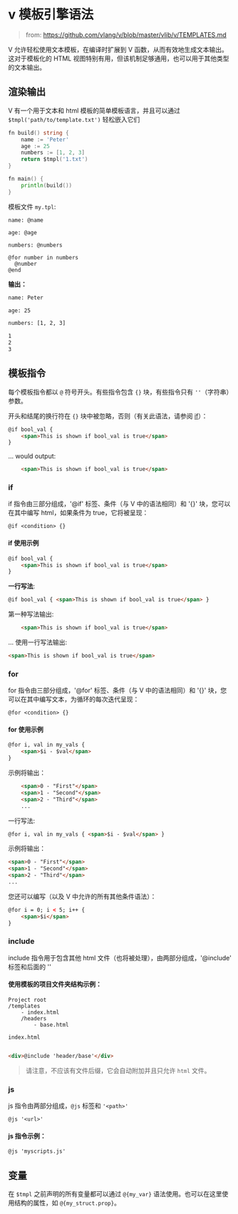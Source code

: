 # v 模板引擎语法

> from: https://github.com/vlang/v/blob/master/vlib/v/TEMPLATES.md


V 允许轻松使用文本模板，在编译时扩展到 V 函数，从而有效地生成文本输出。这对于模板化的 HTML 视图特别有用，但该机制足够通用，也可以用于其他类型的文本输出。


## 渲染输出

V 有一个用于文本和 html 模板的简单模板语言，并且可以通过 `$tmpl('path/to/template.txt')` 轻松嵌入它们

```go
fn build() string {
	name := 'Peter'
	age := 25
	numbers := [1, 2, 3]
	return $tmpl('1.txt')
}

fn main() {
	println(build())
}
```

模板文件 `my.tpl`:

```tpl
name: @name

age: @age

numbers: @numbers

@for number in numbers
  @number
@end
```

**输出：**

```txt
name: Peter

age: 25

numbers: [1, 2, 3]

1
2
3
```

## 模板指令

每个模板指令都以 `@` 符号开头。有些指令包含 `{}` 块，有些指令只有 `''`（字符串）参数。

开头和结尾的换行符在 `{}` 块中被忽略，否则（有关此语法，请参阅 [if](#if)）：

```html
@if bool_val {
    <span>This is shown if bool_val is true</span>
}
```

... would output:

```html
    <span>This is shown if bool_val is true</span>
```

### if

if 指令由三部分组成，'@if' 标签、条件（与 V 中的语法相同）和 '{}' 块，您可以在其中编写 html，如果条件为 true，它将被呈现：

```
@if <condition> {}
```

#### if 使用示例

```html
@if bool_val {
    <span>This is shown if bool_val is true</span>
}
```

**一行写法**:

```html
@if bool_val { <span>This is shown if bool_val is true</span> }
```

第一种写法输出:

```html
    <span>This is shown if bool_val is true</span>
```

... 使用一行写法输出:

```html
<span>This is shown if bool_val is true</span>
```

### for 

for 指令由三部分组成，'@for' 标签、条件（与 V 中的语法相同）和 '{}' 块，您可以在其中编写文本，为循环的每次迭代呈现：

```
@for <condition> {}
```

#### for 使用示例

```html
@for i, val in my_vals {
    <span>$i - $val</span>
}
```

示例将输出：

```html
    <span>0 - "First"</span>
    <span>1 - "Second"</span>
    <span>2 - "Third"</span>
    ...
```

一行写法:

```html
@for i, val in my_vals { <span>$i - $val</span> }
```

示例将输出：

```html
<span>0 - "First"</span>
<span>1 - "Second"</span>
<span>2 - "Third"</span>
...
```

您还可以编写（以及 V 中允许的所有其他条件语法）：

```html
@for i = 0; i < 5; i++ {
    <span>$i</span>
}
```

### include

include 指令用于包含其他 html 文件（也将被处理），由两部分组成，'@include' 标签和后面的 ''


#### 使用模板的项目文件夹结构示例：

```
Project root
/templates
    - index.html
    /headers
        - base.html
```

`index.html`

```html

<div>@include 'header/base'</div>
```


> 请注意，不应该有文件后缀，它会自动附加并且只允许 `html` 文件。


### js

js 指令由两部分组成，`@js` 标签和 `'<path>'` 

```
@js '<url>'
```

#### js 指令示例：

```html
@js 'myscripts.js'
```

## 变量


在 `$tmpl` 之前声明的所有变量都可以通过 `@{my_var}` 语法使用。也可以在这里使用结构的属性，如 `@{my_struct.prop}`。


